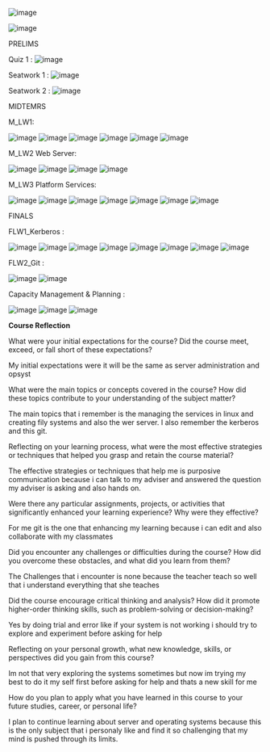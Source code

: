 ![image](https://github.com/user-attachments/assets/01135f9c-94e0-4e28-b3ec-d2ae510839a0)

![image](https://github.com/user-attachments/assets/aabe7d98-b9dc-4d96-862b-4b6b7b0b6d50)


PRELIMS

Quiz 1 :
![image](https://github.com/user-attachments/assets/36f155b0-95d2-4d58-97a3-a2a74663f175)

Seatwork 1 :
![image](https://github.com/user-attachments/assets/e3216a8c-69fe-406f-8e6e-d1abfe8d128c)

Seatwork 2 :
![image](https://github.com/user-attachments/assets/a362c867-e8fd-4b32-a038-856e314b5348)

MIDTEMRS

M_LW1:

![image](https://github.com/user-attachments/assets/322f92ac-6cb8-4f8d-ab6c-8788e0bd40c8)
![image](https://github.com/user-attachments/assets/71383598-0b92-4b55-a423-851f0ffbf314)
![image](https://github.com/user-attachments/assets/45f26da8-b9a4-4b4a-bcfc-efab7873188b)
![image](https://github.com/user-attachments/assets/76b40c76-9c6d-4c2d-aed7-a724a11813e7)
![image](https://github.com/user-attachments/assets/2c724a1d-aa9c-4aed-9d0c-0ed2d404fec5)
![image](https://github.com/user-attachments/assets/4067ce7b-bdc7-4e99-abdb-e2f3b6342e9b)




M_LW2 Web Server:

![image](https://github.com/user-attachments/assets/40a84d43-5c13-4ff0-8fd7-a8f88dae7746)
![image](https://github.com/user-attachments/assets/a4673cc0-57a8-4d29-a63e-b72916f90df8)
![image](https://github.com/user-attachments/assets/d7d83481-9e0b-41a9-9474-003cf8320db1)
![image](https://github.com/user-attachments/assets/36c5ea6a-00e8-496f-b331-62d748f0f1f4)



M_LW3 Platform Services:


![image](https://github.com/user-attachments/assets/2a48721f-0c5e-4be4-9ec4-2d0bad28d615)
![image](https://github.com/user-attachments/assets/33908498-54cf-42d3-bf85-643acb0ccc80)
![image](https://github.com/user-attachments/assets/15eda033-eed5-4432-b730-e1652c2527e0)
![image](https://github.com/user-attachments/assets/67551c70-6ad4-4c22-af88-c406f3ac6a1b)
![image](https://github.com/user-attachments/assets/1391082b-5d2d-4fec-99b2-c74faf37702f)
![image](https://github.com/user-attachments/assets/d0a377cf-0056-4137-ad81-9eadf7edcc36)
![image](https://github.com/user-attachments/assets/97afd9dd-e4c2-4335-b8eb-279f75869539)


FINALS

FLW1_Kerberos :


![image](https://github.com/user-attachments/assets/d5a77267-3092-4f05-96ee-c81c40768124)
![image](https://github.com/user-attachments/assets/6d5d32de-cd28-448d-9d9a-d7be0ac5b290)
![image](https://github.com/user-attachments/assets/8cd26e36-ef55-45cf-8c00-7424be3d5e89)
![image](https://github.com/user-attachments/assets/3a88902f-efc4-4d26-b62c-8f6c0129397f)
![image](https://github.com/user-attachments/assets/86af4903-7edf-4bad-9da4-b86bd7b412aa)
![image](https://github.com/user-attachments/assets/dbee7c33-bb4d-4dfe-b2df-973ad870441e)
![image](https://github.com/user-attachments/assets/49de20f0-3cb5-404e-aac1-0ebcf1578622)
![image](https://github.com/user-attachments/assets/b1119eca-1b67-4cb6-90ed-0487bedec0b6)


FLW2_Git :

![image](https://github.com/user-attachments/assets/3524b524-16e3-481b-9ef0-53e53ea67f89)
![image](https://github.com/user-attachments/assets/b0b15c76-6c43-4969-baa4-4cca5d8b06d7)




Capacity Management & Planning :


![image](https://github.com/user-attachments/assets/33f4671a-9ead-4b63-b9bb-1431cfd450da)
![image](https://github.com/user-attachments/assets/d84b0ff2-1835-45ad-8795-94339b0837df)
![image](https://github.com/user-attachments/assets/e751d1ba-a4fe-401f-9c62-7e580c4ac300)





**Course Reflection**

What were your initial expectations for the course? Did the course meet,
exceed, or fall short of these expectations?

  My initial expectations were it will be the same as server administration and opsyst

What were the main topics or concepts covered in the course? How did
these topics contribute to your understanding of the subject matter?

   The main topics that i remember is the managing the services in linux and creating fily systems and also the wer server. I also remember the kerberos and this git. 

Reflecting on your learning process, what were the most effective
strategies or techniques that helped you grasp and retain the course
material?

 The effective strategies or techniques that help me is purposive communication because i can talk to my adviser and answered the question my adviser is asking and also hands on.

Were there any particular assignments, projects, or activities that
significantly enhanced your learning experience? Why were they
effective?

  For me git is the one that enhancing my learning because i can edit and also collaborate with my classmates

Did you encounter any challenges or difficulties during the course? How
did you overcome these obstacles, and what did you learn from them?

The Challenges that i encounter is none because the teacher teach so well that i understand everything that she teaches

Did the course encourage critical thinking and analysis? How did it
promote higher-order thinking skills, such as problem-solving or
decision-making?

  Yes by doing trial and error like if your system is not working i should try to explore and experiment before asking for help

Reflecting on your personal growth, what new knowledge, skills, or
perspectives did you gain from this course?

  Im not that very exploring the systems sometimes but now im trying my best to do it my self first before asking for help and thats a new skill for me

How do you plan to apply what you have learned in this course to your
future studies, career, or personal life?

  I plan to continue learning about server and operating systems because this is the only subject that i personaly like and find it so challenging that my mind is pushed through its limits.
